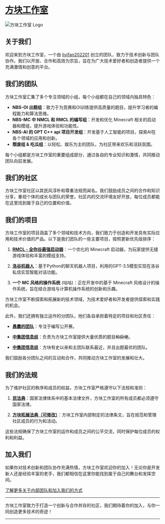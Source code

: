 # [方块工作室](https://github-liyifan202201.github.io/nbs/)

![方块工作室 Logo](https://cdn.luogu.com.cn/upload/image_hosting/qnboiw5v.png)

## 关于我们

欢迎来到方块工作室，一个由 [liyifan202201](https://www.luogu.com.cn/user/661094) 创立的团队，致力于技术创新与团队协作。我们以开放、合作和高效为宗旨，旨在为广大技术爱好者和创造者提供一个充满激情和创意的平台。

## 我们的团队

方块工作室汇集了多个专注领域的小组，每个小组都在自己的领域内独具特色：

- **NBS-OI 出题组**：致力于为竞赛和OI训练提供高质量的题目，提升学习者的编程能力和算法思维。
- **NBS-MC 中 NMCL 和 RMCL 的编写组**：开发和优化 Minecraft 相关的启动器和模组，提升游戏体验和功能性。
- **NBS-AI 的 GPT C++ api 项目开发组**：开发基于人工智能的项目，探索AI在各个领域的应用和创新。
- **颓废组 & 吃瓜组**：以轻松、娱乐为主的团队，为社区带来欢乐和活跃氛围。

每个小组都是方块工作室的重要组成部分，通过各自的专业知识和激情，共同推动团队向前发展。

## 我们的社区

方块工作室社区以其民风淳朴和尊重法规而闻名。我们鼓励成员之间的合作和知识分享，重视个体的成长与团队的荣誉。社区内的交流环境友好开放，每位成员都能在这里找到属于自己的位置和价值。

## 我们的项目

方块工作室的项目涵盖了多个领域和技术方向，我们致力于创造和开发具有实际应用和技术价值的产品。以下是我们团队的一些主要项目，按照更新优先级排序：

1. **[RMCL - 全你谷最强启动器](https://github.com/Github-liyifan202201/RMCL)**：一个优化的 Minecraft 启动器，为玩家提供无缝游戏体验和丰富的模组支持。


2. **[洛谷机器人](https://www.luogu.com.cn/paste/ji5ylkup)**：基于Python的聊天机器人项目，利用的GPT-3.5模型实现在洛谷私信实现智能对话功能。
   
   
4. **一个 MC 风格的操作系统** (咕咕)：正在开发中的基于 Minecraft 风格设计的操作系统，旨在结合游戏与计算机操作系统的创新和乐趣。

方块工作室不断探索和拓展新的技术领域，为技术爱好者和开发者提供探索和实践的机会。

此外，我们还拥有独立运作的分团队，他们各自承担着特定的项目和社区责任：

- **[愚蠢的团队](https://www.luogu.com.cn/team/79904)**：专注于编写公开赛。
   
- **[中集团信息组](https://www.luogu.com.cn/team/63637)**：负责为方块工作室提供大量优质的题目~~和巨佬~~。


- **[中集团信息组](https://www.luogu.com.cn/team/84482#main)**：方块有史以来和主团队联系最近，并且出题最优的团队。


我们鼓励各分团队之间的互动和合作，共同推动方块工作室的发展和壮大。

## 我们的法规

为了维护社区的秩序和成员的权益，方块工作室严格遵守以下法规和准则：

1. **[民法典](http://www.npc.gov.cn/c2/c30834/202006/t20200602_306457.html)**：国家法律体系中的基本法律文件，方块工作室的所有成员都必须遵守国家法律。
   
2. **[方块拓展法典（可修改）](https://note.ms/nbsrule)**：方块工作室内部制定的法律条文，旨在规范和管理社区成员的行为和活动。

这些法规确保了方块工作室的运作和成员之间的公平交流，同时保护每位成员的权利和利益。

## 加入我们

如果你对技术创新和团队协作充满热情，方块工作室欢迎你的加入！无论你是开发新人还是经验丰富的老手，我们都相信在这里你能找到属于自己的舞台和发挥空间。

[了解更多关于内部团队和加入我们的方式](https://www.luogu.com.cn/team/79310)

---

方块工作室致力于打造一个创新与合作并存的社区，我们期待着你的加入，与你一同创造更多技术的奇迹！

---
